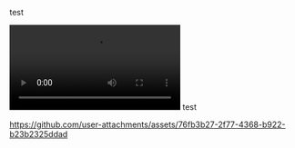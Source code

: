 test

![alt text for your model](https://user-images.githubusercontent.com/5100481/150949433-40d84ed1-0a8d-4ae4-bd53-8662ebd669fe.mp4) test <br>



https://github.com/user-attachments/assets/76fb3b27-2f77-4368-b922-b23b2325ddad

